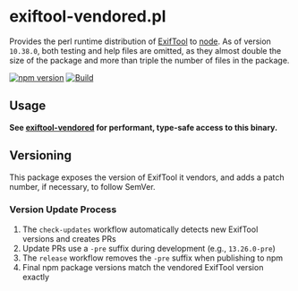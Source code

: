 # exiftool-vendored.pl

Provides the perl runtime distribution of [ExifTool](https://exiftool.org/) to
[node](https://nodejs.org/en/). As of version `10.38.0`, both testing and help
files are omitted, as they almost double the size of the package and more than
triple the number of files in the package.

[![npm version](https://img.shields.io/npm/v/exiftool-vendored.pl.svg)](https://www.npmjs.com/package/exiftool-vendored.pl)
[![Build](https://github.com/photostructure/exiftool-vendored.pl/actions/workflows/build.yml/badge.svg)](https://github.com/photostructure/exiftool-vendored.pl/actions/workflows/build.yml)

## Usage

**See [exiftool-vendored](https://github.com/photostructure/exiftool-vendored.js) for
performant, type-safe access to this binary.**

## Versioning

This package exposes the version of ExifTool it vendors, and adds a patch
number, if necessary, to follow SemVer.

### Version Update Process

1. The `check-updates` workflow automatically detects new ExifTool versions and creates PRs
2. Update PRs use a `-pre` suffix during development (e.g., `13.26.0-pre`)
3. The `release` workflow removes the `-pre` suffix when publishing to npm
4. Final npm package versions match the vendored ExifTool version exactly
